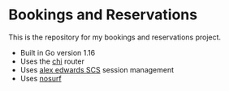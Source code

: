 # Bookings and Reservations
This is the repository for my bookings and reservations project.

- Built in Go version 1.16
- Uses the [chi](github.com/go-chi/chi/v5) router
- Uses [alex edwards SCS](github.com/alexedwards/scs/v2) session management
- Uses [nosurf](github.com/justinas/nosurf)